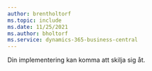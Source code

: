 ```yaml
---
author: brentholtorf
ms.topic: include
ms.date: 11/25/2021
ms.author: bholtorf
ms.service: dynamics-365-business-central
---
```

Din implementering kan komma att skilja sig åt.  
